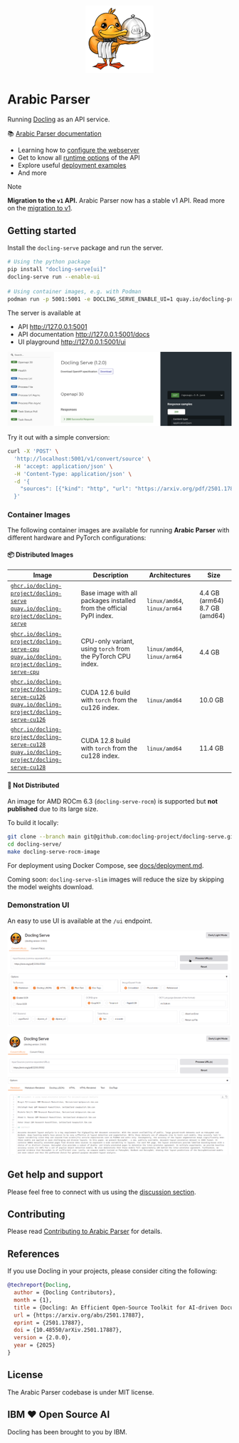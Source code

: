<p align="center">
  <a href="https://github.com/docling-project/docling-serve">
    <img loading="lazy" alt="Docling" src="https://github.com/docling-project/docling-serve/raw/main/docs/assets/docling-serve-pic.png" width="30%"/>
  </a>
</p>

# Arabic Parser

Running [Docling](https://github.com/docling-project/docling) as an API service.

📚 [Arabic Parser documentation](./docs/README.md)

- Learning how to [configure the webserver](./docs/configuration.md)
- Get to know all [runtime options](./docs/usage.md) of the API
- Explore useful [deployment examples](./docs/deployment.md)
- And more

> [!NOTE]
> **Migration to the `v1` API.** Arabic Parser now has a stable v1 API. Read more on the [migration to v1](./docs/v1_migration.md).

## Getting started

Install the `docling-serve` package and run the server.

```bash
# Using the python package
pip install "docling-serve[ui]"
docling-serve run --enable-ui

# Using container images, e.g. with Podman
podman run -p 5001:5001 -e DOCLING_SERVE_ENABLE_UI=1 quay.io/docling-project/docling-serve
```

The server is available at

- API <http://127.0.0.1:5001>
- API documentation <http://127.0.0.1:5001/docs>
- UI playground <http://127.0.0.1:5001/ui>

![API documentation](img/fastapi-ui.png)

Try it out with a simple conversion:

```bash
curl -X 'POST' \
  'http://localhost:5001/v1/convert/source' \
  -H 'accept: application/json' \
  -H 'Content-Type: application/json' \
  -d '{
    "sources": [{"kind": "http", "url": "https://arxiv.org/pdf/2501.17887"}]
  }'
```

### Container Images

The following container images are available for running **Arabic Parser** with different hardware and PyTorch configurations:

#### 📦 Distributed Images

| Image | Description | Architectures | Size |
|-------|-------------|----------------|------|
| [`ghcr.io/docling-project/docling-serve`](https://github.com/docling-project/docling-serve/pkgs/container/docling-serve) <br> [`quay.io/docling-project/docling-serve`](https://quay.io/repository/docling-project/docling-serve) | Base image with all packages installed from the official PyPI index. | `linux/amd64`, `linux/arm64` | 4.4 GB (arm64) <br> 8.7 GB (amd64) |
| [`ghcr.io/docling-project/docling-serve-cpu`](https://github.com/docling-project/docling-serve/pkgs/container/docling-serve-cpu) <br> [`quay.io/docling-project/docling-serve-cpu`](https://quay.io/repository/docling-project/docling-serve-cpu) | CPU-only variant, using `torch` from the PyTorch CPU index. | `linux/amd64`, `linux/arm64` | 4.4 GB |
| [`ghcr.io/docling-project/docling-serve-cu126`](https://github.com/docling-project/docling-serve/pkgs/container/docling-serve-cu126) <br> [`quay.io/docling-project/docling-serve-cu126`](https://quay.io/repository/docling-project/docling-serve-cu126) | CUDA 12.6 build with `torch` from the cu126 index. | `linux/amd64` | 10.0 GB |
| [`ghcr.io/docling-project/docling-serve-cu128`](https://github.com/docling-project/docling-serve/pkgs/container/docling-serve-cu128) <br> [`quay.io/docling-project/docling-serve-cu128`](https://quay.io/repository/docling-project/docling-serve-cu128) | CUDA 12.8 build with `torch` from the cu128 index. | `linux/amd64` | 11.4 GB |

#### 🚫 Not Distributed

An image for AMD ROCm 6.3 (`docling-serve-rocm`) is supported but **not published** due to its large size.

To build it locally:

```bash
git clone --branch main git@github.com:docling-project/docling-serve.git
cd docling-serve/
make docling-serve-rocm-image
```

For deployment using Docker Compose, see [docs/deployment.md](docs/deployment.md).

Coming soon: `docling-serve-slim` images will reduce the size by skipping the model weights download.

### Demonstration UI

An easy to use UI is available at the `/ui` endpoint.

![Input controllers in the UI](img/ui-input.png)

![Output visualization in the UI](img/ui-output.png)

## Get help and support

Please feel free to connect with us using the [discussion section](https://github.com/docling-project/docling/discussions).

## Contributing

Please read [Contributing to Arabic Parser](https://github.com/docling-project/docling-serve/blob/main/CONTRIBUTING.md) for details.

## References

If you use Docling in your projects, please consider citing the following:

```bib
@techreport{Docling,
  author = {Docling Contributors},
  month = {1},
  title = {Docling: An Efficient Open-Source Toolkit for AI-driven Document Conversion},
  url = {https://arxiv.org/abs/2501.17887},
  eprint = {2501.17887},
  doi = {10.48550/arXiv.2501.17887},
  version = {2.0.0},
  year = {2025}
}
```

## License

The Arabic Parser codebase is under MIT license.

## IBM ❤️ Open Source AI

Docling has been brought to you by IBM.
